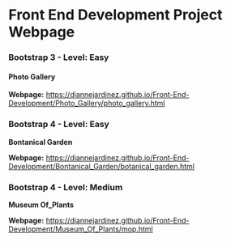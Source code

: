 # Front End Development Project Webpage


### Bootstrap 3 - Level: Easy
#### Photo Gallery

**Webpage:** 
https://diannejardinez.github.io/Front-End-Development/Photo_Gallery/photo_gallery.html

### Bootstrap 4 - Level: Easy
**Bontanical Garden**

**Webpage:** 
https://diannejardinez.github.io/Front-End-Development/Bontanical_Garden/botanical_garden.html


### Bootstrap 4 - Level: Medium
**Museum Of_Plants**

**Webpage:** 
https://diannejardinez.github.io/Front-End-Development/Museum_Of_Plants/mop.html
